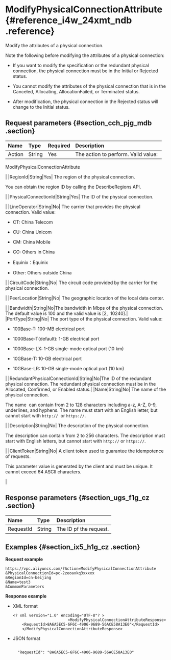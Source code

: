 # ModifyPhysicalConnectionAttribute {#reference_i4w_24xmt_ndb .reference}

Modify the attributes of a physical connection.

Note the following before modifying the attributes of a physical connection:

-   If you want to modify the specification or the redundant physical connection, the physical connection must be in the Initial or Rejected status.

-   You cannot modify the attributes of the physical connection that is in the Canceled, Allocating, AllocationFailed, or Terminated status.

-   After modification, the physical connection in the Rejected status will change to the Initial status.

## Request parameters {#section_cch_pjg_mdb .section}

|Name|Type|Required|Description|
|:---|:---|:-------|:----------|
|Action|String|Yes| The action to perform. Valid value: 

 ModifyPhysicalConnectionAttribute

 |
|RegionId|String|Yes| The region of the physical connection.

 You can obtain the region ID by calling the DescribeRegions API.

 |
|PhysicalConnectionId|String|Yes| The ID of the physical connection.

 |
|LineOperator|String|No| The carrier that provides the physical connection. Valid value:

-   CT: China Telecom

-   CU: China Unicom

-   CM: China Mobile

-   CO: Others in China

-   Equinix：Equinix

-   Other: Others outside China


 |
|CircuitCode|String|No| The circuit code provided by the carrier for the physical connection.

 |
|PeerLocation|String|No| The geographic location of the local data center.

 |
|Bandwidth|String|No|The bandwidth in Mbps of the physical connection. The default value is 100 and the valid value is \[2,  10240\].|
|PortType|String|No| The port type of the physical connection. Valid value:

-   100Base-T: 100-MB electrical port

-   1000Base-T\(default\): 1-GB electrical port

-   1000Base-LX: 1-GB single-mode optical port \(10 km\)

-   10GBase-T: 10-GB electrical port

-   10GBase-LR: 10-GB single-mode optical port \(10 km\)


 |
|RedundantPhysicalConnectionId|String|No|The ID of the redundant physical connection. The redundant physical connection must be in the Allocated, Confirmed, or Enabled status.|
|Name|String|No| The name of the physical connection.

 The name  can contain from 2 to 128 characters including a-z, A-Z, 0-9, underlines, and hyphens. The name must start with an English letter, but cannot start with `http://`  or `https://`.

 |
|Description|String|No| The description of the physical connection.

 The description can contain from 2 to 256 characters. The description must start with English letters, but cannot start with `http://` or `https://`.

 |
|ClientToken|String|No| A client token used to guarantee the idempotence of requests.

 This parameter value is generated by the client and must be unique. It cannot exceed 64 ASCII characters.

 |

## Response parameters {#section_ugs_f1g_cz .section}

|Name|Type|Description|
|:---|:---|:----------|
|RequestId|String|The ID pf the request.|

## Examples {#section_ix5_h1g_cz .section}

**Request example**

``` {#createVPCpub}
https://vpc.aliyuncs.com/?Action=ModifyPhysicalConnectionAttribute
&PhysicalConnectionId=pc-2zeoaxkq3xxxxx
&RegionId=cn-beijing
&Name=test3
&CommonParameters
```

**Response example**

-   XML format

    ```
    <? xml version="1.0" encoding="UTF-8"? >
                            <ModifyPhysicalConnectionAttributeResponse>
        <RequestId>8A6A5EC5-6F6C-4906-9689-56ACE58A13E0"</RequestId>
        </ModifyPhysicalConnectionAttributeResponse>
    ```

-   JSON format

    ```
    
      "RequestId": "8A6A5EC5-6F6C-4906-9689-56ACE58A13E0"
    
    ```


